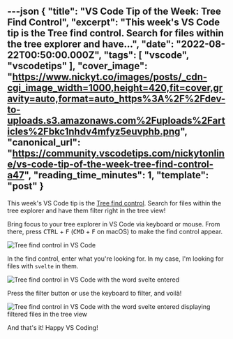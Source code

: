 ---json
{
  "title": "VS Code Tip of the Week: Tree Find Control",
  "excerpt": "This week's VS Code tip is the Tree find control. Search for files within the tree explorer and have...",
  "date": "2022-08-22T00:50:00.000Z",
  "tags": [
    "vscode",
    "vscodetips"
  ],
  "cover_image": "https://www.nickyt.co/images/posts/_cdn-cgi_image_width=1000,height=420,fit=cover,gravity=auto,format=auto_https%3A%2F%2Fdev-to-uploads.s3.amazonaws.com%2Fuploads%2Farticles%2Fbkc1nhdv4mfyz5euvphb.png",
  "canonical_url": "https://community.vscodetips.com/nickytonline/vs-code-tip-of-the-week-tree-find-control-a47",
  "reading_time_minutes": 1,
  "template": "post"
}
---

This week's VS Code tip is the [Tree find control](https://code.visualstudio.com/updates/v1_70#_tree-find-control). Search for files within the tree explorer and have them filter right in the tree view!

Bring focus to your tree explorer in VS Code via keyboard or mouse. From there, press <kbd>CTRL</kbd> + <kbd>F</kbd> (<kbd>CMD</kbd> + <kbd>F</kbd> on macOS) to make the find control appear.

![Tree find control in VS Code](https://www.nickyt.co/images/posts/_uploads_articles_5je2t9vwn9tilkvpgmwa.png)

In the find control, enter what you're looking for. In my case, I'm looking for files with `svelte` in them.

![Tree find control in VS Code with the word svelte entered](https://www.nickyt.co/images/posts/_uploads_articles_54oktefmw59mmv0z3zsm.png)
 
 
Press the filter button or use the keyboard to filter, and voilà!

![Tree find control in VS Code with the word svelte entered displaying filtered files in the tree view](https://www.nickyt.co/images/posts/_uploads_articles_r7fym384hayk6ej0p79n.png)

And that's it! Happy VS Coding!
